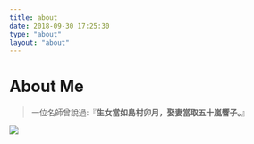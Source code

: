 ```yaml
---
title: about
date: 2018-09-30 17:25:30
type: "about"
layout: "about"
---
```


# About Me

> 一位名師曾說過:『**生女當如島村卯月，娶妻當取五十嵐響子。**』

![](https://i.imgur.com/vX97ctC.jpg)
